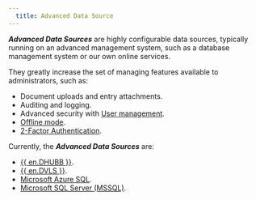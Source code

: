 ```yaml
---
  title: Advanced Data Source
---
```

***Advanced Data Sources*** are highly configurable data sources, typically running on an advanced management system, such as a database management system or our own online services.  

They greatly increase the set of managing features available to administrators, such as:  

* Document uploads and entry attachments. 
* Auditing and logging. 
* Advanced security with [User management](/rdm/windows/commands/administration/management/user-management/). 
* [Offline mode](/rdm/windows/data-sources/offline-mode/). 
* [2-Factor Authentication](/rdm/windows/data-sources/multi-factor-authentication/). 

Currently, the ***Advanced Data Sources*** are: 

* [{{ en.DHUBB }}](/rdm/windows/data-sources/data-sources-types/advanced-data-sources/hub-business/). 
* [{{ en.DVLS }}](/rdm/windows/data-sources/data-sources-types/advanced-data-sources/server/). 
* [Microsoft Azure SQL](/rdm/windows/data-sources/data-sources-types/advanced-data-sources/microsoft-azure-sql/). 
* [Microsoft SQL Server (MSSQL)](/rdm/windows/data-sources/data-sources-types/advanced-data-sources/microsoft-sql-server/). 
